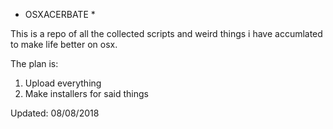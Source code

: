 * OSXACERBATE *

This is a repo of all the collected scripts and weird things i have accumlated to make life better on osx.

The plan is:
1) Upload everything
2) Make installers for said things

Updated: 08/08/2018
